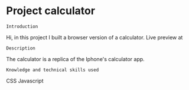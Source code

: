 # Project calculator

    Introduction
Hi, in this project I built a browser version of a calculator.
Live preview at <to be created>

    Description
The calculator is a replica of the Iphone's calculator app.

    Knowledge and technical skills used
CSS
Javascript
